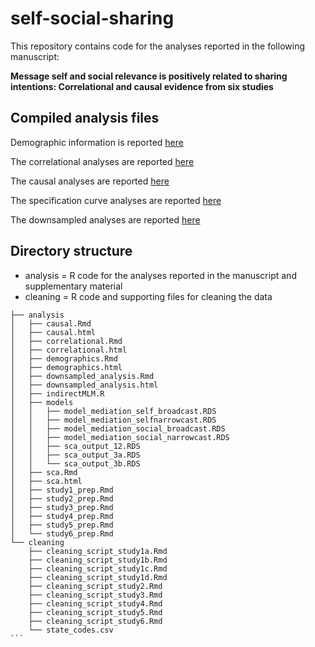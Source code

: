 # self-social-sharing
This repository contains code for the analyses reported in the following manuscript:

**Message self and social relevance is positively related to sharing intentions: Correlational and causal evidence from six studies**


## Compiled analysis files

Demographic information is reported [here](https://cnlab.github.io/self_social_sharing/analysis/demographics)

The correlational analyses are reported [here](https://cnlab.github.io/self_social_sharing/analysis/correlational)

The causal analyses are reported [here](https://cnlab.github.io/self_social_sharing/analysis/correlational)

The specification curve analyses are reported [here](https://cnlab.github.io/self_social_sharing/analysis/sca)

The downsampled analyses are reported [here](https://cnlab.github.io/self_social_sharing/analysis/downsampled_analysis)


## Directory structure

* analysis = R code for the analyses reported in the manuscript and supplementary material
* cleaning = R code and supporting files for cleaning the data

````
├── analysis
│	├── causal.Rmd
│	├── causal.html
│	├── correlational.Rmd
│	├── correlational.html
│	├── demographics.Rmd
│	├── demographics.html
│	├── downsampled_analysis.Rmd
│	├── downsampled_analysis.html
│	├── indirectMLM.R
│	├── models
│	│	├── model_mediation_self_broadcast.RDS
│	│	├── model_mediation_selfnarrowcast.RDS
│	│	├── model_mediation_social_broadcast.RDS
│	│	├── model_mediation_social_narrowcast.RDS
│	│	├── sca_output_12.RDS
│	│	├── sca_output_3a.RDS
│	│	└── sca_output_3b.RDS
│	├── sca.Rmd
│	├── sca.html
│	├── study1_prep.Rmd
│	├── study2_prep.Rmd
│	├── study3_prep.Rmd
│	├── study4_prep.Rmd
│	├── study5_prep.Rmd
│	└── study6_prep.Rmd
└── cleaning
	├── cleaning_script_study1a.Rmd
	├── cleaning_script_study1b.Rmd
	├── cleaning_script_study1c.Rmd
	├── cleaning_script_study1d.Rmd
	├── cleaning_script_study2.Rmd
	├── cleaning_script_study3.Rmd
	├── cleaning_script_study4.Rmd
	├── cleaning_script_study5.Rmd
	├── cleaning_script_study6.Rmd
	└── state_codes.csv
```